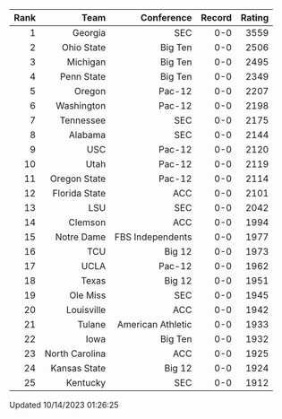 | Rank  | Team                 | Conference           | Record   | Rating |
| ---:  | ---:                 | ---:                 | ---:     | ---:   |
| 1     | Georgia              | SEC                  | 0-0      | 3559   |
| 2     | Ohio State           | Big Ten              | 0-0      | 2506   |
| 3     | Michigan             | Big Ten              | 0-0      | 2495   |
| 4     | Penn State           | Big Ten              | 0-0      | 2349   |
| 5     | Oregon               | Pac-12               | 0-0      | 2207   |
| 6     | Washington           | Pac-12               | 0-0      | 2198   |
| 7     | Tennessee            | SEC                  | 0-0      | 2175   |
| 8     | Alabama              | SEC                  | 0-0      | 2144   |
| 9     | USC                  | Pac-12               | 0-0      | 2120   |
| 10    | Utah                 | Pac-12               | 0-0      | 2119   |
| 11    | Oregon State         | Pac-12               | 0-0      | 2114   |
| 12    | Florida State        | ACC                  | 0-0      | 2101   |
| 13    | LSU                  | SEC                  | 0-0      | 2042   |
| 14    | Clemson              | ACC                  | 0-0      | 1994   |
| 15    | Notre Dame           | FBS Independents     | 0-0      | 1977   |
| 16    | TCU                  | Big 12               | 0-0      | 1973   |
| 17    | UCLA                 | Pac-12               | 0-0      | 1962   |
| 18    | Texas                | Big 12               | 0-0      | 1951   |
| 19    | Ole Miss             | SEC                  | 0-0      | 1945   |
| 20    | Louisville           | ACC                  | 0-0      | 1942   |
| 21    | Tulane               | American Athletic    | 0-0      | 1933   |
| 22    | Iowa                 | Big Ten              | 0-0      | 1932   |
| 23    | North Carolina       | ACC                  | 0-0      | 1925   |
| 24    | Kansas State         | Big 12               | 0-0      | 1924   |
| 25    | Kentucky             | SEC                  | 0-0      | 1912   |

Updated 10/14/2023 01:26:25
